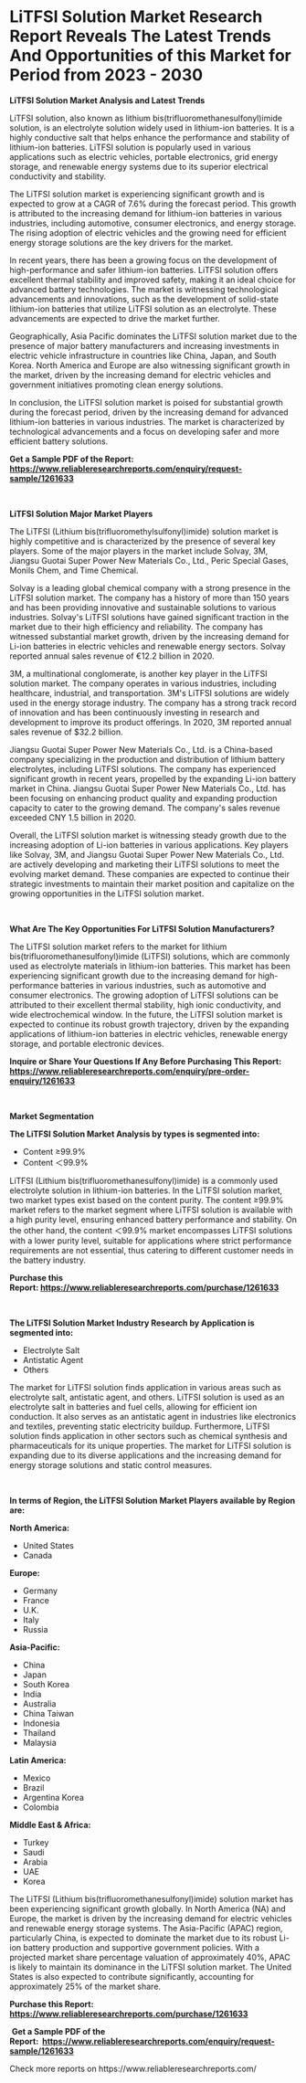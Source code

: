 <p><h1>LiTFSI Solution Market Research Report Reveals The Latest Trends And Opportunities of this Market for Period from 2023 - 2030</h1></p><p><strong>LiTFSI Solution Market Analysis and Latest Trends</strong></p>
<p><p>LiTFSI solution, also known as lithium bis(trifluoromethanesulfonyl)imide solution, is an electrolyte solution widely used in lithium-ion batteries. It is a highly conductive salt that helps enhance the performance and stability of lithium-ion batteries. LiTFSI solution is popularly used in various applications such as electric vehicles, portable electronics, grid energy storage, and renewable energy systems due to its superior electrical conductivity and stability.</p><p>The LiTFSI solution market is experiencing significant growth and is expected to grow at a CAGR of 7.6% during the forecast period. This growth is attributed to the increasing demand for lithium-ion batteries in various industries, including automotive, consumer electronics, and energy storage. The rising adoption of electric vehicles and the growing need for efficient energy storage solutions are the key drivers for the market.</p><p>In recent years, there has been a growing focus on the development of high-performance and safer lithium-ion batteries. LiTFSI solution offers excellent thermal stability and improved safety, making it an ideal choice for advanced battery technologies. The market is witnessing technological advancements and innovations, such as the development of solid-state lithium-ion batteries that utilize LiTFSI solution as an electrolyte. These advancements are expected to drive the market further.</p><p>Geographically, Asia Pacific dominates the LiTFSI solution market due to the presence of major battery manufacturers and increasing investments in electric vehicle infrastructure in countries like China, Japan, and South Korea. North America and Europe are also witnessing significant growth in the market, driven by the increasing demand for electric vehicles and government initiatives promoting clean energy solutions.</p><p>In conclusion, the LiTFSI solution market is poised for substantial growth during the forecast period, driven by the increasing demand for advanced lithium-ion batteries in various industries. The market is characterized by technological advancements and a focus on developing safer and more efficient battery solutions.</p></p>
<p><strong>Get a Sample PDF of the Report:&nbsp; <a href="https://www.reliableresearchreports.com/enquiry/request-sample/1261633">https://www.reliableresearchreports.com/enquiry/request-sample/1261633</a></strong></p>
<p>&nbsp;</p>
<p><strong>LiTFSI Solution Major Market Players</strong></p>
<p><p>The LiTFSI (Lithium bis(trifluoromethylsulfonyl)imide) solution market is highly competitive and is characterized by the presence of several key players. Some of the major players in the market include Solvay, 3M, Jiangsu Guotai Super Power New Materials Co., Ltd., Peric Special Gases, Monils Chem, and Time Chemical.</p><p>Solvay is a leading global chemical company with a strong presence in the LiTFSI solution market. The company has a history of more than 150 years and has been providing innovative and sustainable solutions to various industries. Solvay's LiTFSI solutions have gained significant traction in the market due to their high efficiency and reliability. The company has witnessed substantial market growth, driven by the increasing demand for Li-ion batteries in electric vehicles and renewable energy sectors. Solvay reported annual sales revenue of €12.2 billion in 2020.</p><p>3M, a multinational conglomerate, is another key player in the LiTFSI solution market. The company operates in various industries, including healthcare, industrial, and transportation. 3M's LiTFSI solutions are widely used in the energy storage industry. The company has a strong track record of innovation and has been continuously investing in research and development to improve its product offerings. In 2020, 3M reported annual sales revenue of $32.2 billion.</p><p>Jiangsu Guotai Super Power New Materials Co., Ltd. is a China-based company specializing in the production and distribution of lithium battery electrolytes, including LiTFSI solutions. The company has experienced significant growth in recent years, propelled by the expanding Li-ion battery market in China. Jiangsu Guotai Super Power New Materials Co., Ltd. has been focusing on enhancing product quality and expanding production capacity to cater to the growing demand. The company's sales revenue exceeded CNY 1.5 billion in 2020.</p><p>Overall, the LiTFSI solution market is witnessing steady growth due to the increasing adoption of Li-ion batteries in various applications. Key players like Solvay, 3M, and Jiangsu Guotai Super Power New Materials Co., Ltd. are actively developing and marketing their LiTFSI solutions to meet the evolving market demand. These companies are expected to continue their strategic investments to maintain their market position and capitalize on the growing opportunities in the LiTFSI solution market.</p></p>
<p>&nbsp;</p>
<p><strong>What Are The Key Opportunities For LiTFSI Solution Manufacturers?</strong></p>
<p><p>The LiTFSI solution market refers to the market for lithium bis(trifluoromethanesulfonyl)imide (LiTFSI) solutions, which are commonly used as electrolyte materials in lithium-ion batteries. This market has been experiencing significant growth due to the increasing demand for high-performance batteries in various industries, such as automotive and consumer electronics. The growing adoption of LiTFSI solutions can be attributed to their excellent thermal stability, high ionic conductivity, and wide electrochemical window. In the future, the LiTFSI solution market is expected to continue its robust growth trajectory, driven by the expanding applications of lithium-ion batteries in electric vehicles, renewable energy storage, and portable electronic devices.</p></p>
<p><strong>Inquire or Share Your Questions If Any Before Purchasing This Report: <a href="https://www.reliableresearchreports.com/enquiry/pre-order-enquiry/1261633">https://www.reliableresearchreports.com/enquiry/pre-order-enquiry/1261633</a></strong></p>
<p>&nbsp;</p>
<p><strong>Market Segmentation</strong></p>
<p><strong>The LiTFSI Solution Market Analysis by types is segmented into:</strong></p>
<p><ul><li>Content ≥99.9%</li><li>Content ＜99.9%</li></ul></p>
<p><p>LiTFSI (Lithium bis(trifluoromethanesulfonyl)imide) is a commonly used electrolyte solution in lithium-ion batteries. In the LiTFSI solution market, two market types exist based on the content purity. The content ≥99.9% market refers to the market segment where LiTFSI solution is available with a high purity level, ensuring enhanced battery performance and stability. On the other hand, the content ＜99.9% market encompasses LiTFSI solutions with a lower purity level, suitable for applications where strict performance requirements are not essential, thus catering to different customer needs in the battery industry.</p></p>
<p><strong>Purchase this Report:&nbsp;<a href="https://www.reliableresearchreports.com/purchase/1261633">https://www.reliableresearchreports.com/purchase/1261633</a></strong></p>
<p>&nbsp;</p>
<p><strong>The LiTFSI Solution Market Industry Research by Application is segmented into:</strong></p>
<p><ul><li>Electrolyte Salt</li><li>Antistatic Agent</li><li>Others</li></ul></p>
<p><p>The market for LiTFSI solution finds application in various areas such as electrolyte salt, antistatic agent, and others. LiTFSI solution is used as an electrolyte salt in batteries and fuel cells, allowing for efficient ion conduction. It also serves as an antistatic agent in industries like electronics and textiles, preventing static electricity buildup. Furthermore, LiTFSI solution finds application in other sectors such as chemical synthesis and pharmaceuticals for its unique properties. The market for LiTFSI solution is expanding due to its diverse applications and the increasing demand for energy storage solutions and static control measures.</p></p>
<p>&nbsp;</p>
<p><strong>In terms of Region, the LiTFSI Solution Market Players available by Region are:</strong></p>
<p>
    <p> <strong> North America: </strong>
        <ul>
            <li>United States</li>
            <li>Canada</li>
        </ul>
        </p> 
    <p> <strong> Europe: </strong>
        <ul>
            <li>Germany</li>
            <li>France</li>
            <li>U.K.</li>
            <li>Italy</li>
            <li>Russia</li>
        </ul>
        </p> 
    <p> <strong> Asia-Pacific: </strong>
        <ul>
            <li>China</li>
            <li>Japan</li>
            <li>South Korea</li>
            <li>India</li>
            <li>Australia</li>
            <li>China Taiwan</li>
            <li>Indonesia</li>
            <li>Thailand</li>
            <li>Malaysia</li>
        </ul>
        </p> 
    <p> <strong> Latin America: </strong>
        <ul>
            <li>Mexico</li>
            <li>Brazil</li>
            <li>Argentina Korea</li>
            <li>Colombia</li>
        </ul>
        </p> 
    <p> <strong> Middle East & Africa: </strong>
        <ul>
            <li>Turkey</li>
            <li>Saudi</li>
            <li>Arabia</li>
            <li>UAE</li>
            <li>Korea</li>
        </ul>
    </p>
    </p>
<p><p>The LiTFSI (Lithium bis(trifluoromethanesulfonyl)imide) solution market has been experiencing significant growth globally. In North America (NA) and Europe, the market is driven by the increasing demand for electric vehicles and renewable energy storage systems. The Asia-Pacific (APAC) region, particularly China, is expected to dominate the market due to its robust Li-ion battery production and supportive government policies. With a projected market share percentage valuation of approximately 40%, APAC is likely to maintain its dominance in the LiTFSI solution market. The United States is also expected to contribute significantly, accounting for approximately 25% of the market share.</p></p>
<p><strong>Purchase this Report: <a href="https://www.reliableresearchreports.com/purchase/1261633">https://www.reliableresearchreports.com/purchase/1261633</a></strong></p>
<p>&nbsp;<strong>Get a Sample PDF of the Report:&nbsp;&nbsp;<a href="https://www.reliableresearchreports.com/enquiry/request-sample/1261633">https://www.reliableresearchreports.com/enquiry/request-sample/1261633</a></strong></p>
<p><strong></strong></p>
<p>Check more reports on https://www.reliableresearchreports.com/</p>